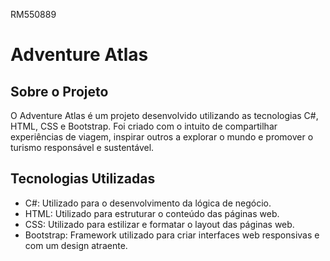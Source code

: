 <p>RM550889</p>
<h1>Adventure Atlas</h1>
<h2>Sobre o Projeto</h2>
  <p>O Adventure Atlas é um projeto desenvolvido utilizando as tecnologias C#, HTML, CSS e Bootstrap. Foi criado com o intuito de compartilhar experiências de viagem, inspirar outros a explorar o mundo e promover o turismo responsável e sustentável.</p>

  <h2>Tecnologias Utilizadas</h2>
  <ul>
    <li>C#: Utilizado para o desenvolvimento da lógica de negócio.</li>
    <li>HTML: Utilizado para estruturar o conteúdo das páginas web.</li>
    <li>CSS: Utilizado para estilizar e formatar o layout das páginas web.</li>
    <li>Bootstrap: Framework utilizado para criar interfaces web responsivas e com um design atraente.</li>
  </ul>
